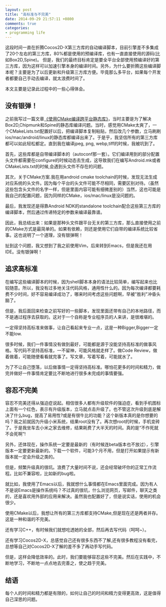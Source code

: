 ```yaml
---
layout: post
title: "高标准与不完美"
date: 2014-09-29 21:57:11 +0800
comments: true
categories:
- programming life
---
```


 
<!-- toc -->

这段时间一直在折腾Cocos2D-X第三方库的自动编译脚本，目前引擎差不多集成了20个左右的第三方库，80%都是使用的预编译库，也有一直直接使用的源码(比如Box2D,Spine)。 但是，我们的最终目标肯定是要全平台全部使用预编译好的第三方库，因为这样可以加速引擎本身的编译时间。另外，为什么要折腾这些编译脚本呢？主要是为了以后更新和升级第三方库方便。毕竟那么多平台，如果每个开发者都要自己手动去编译，就太浪费时间了。

本文主要是记录此过程中的一些心得体会。

<!-- more -->

## 没有银弹！
之前我写过一篇文章[《使用CMake编译跨平台静态库》](http://4gamers.cn/blog/2014/09/01/how-to-use-cmake-to-compile-static-library/)，当时主要是为了解决Box2D,Chipmunk和Spine的静态库编译问题。当时，感觉用CMake太爽了，一个CMakeLists.txt配置好以后，把编译脚本复制粘贴，然后改几个参数，立马刷刷ios/mac/android/linux的静态库都编译出来了。于是乎，我坚信所有的第三方库都可以如此轻松都定。直到我在编译jpeg, png, webp,tiff的时候，我被坑到了。

首先，这些库都是自带编译脚本的（autoconf那一套）。它们编译用到的部分配置头文件都需要在configure的时候动态去生成，这导致我们在编写Android.mk或者CMakeLists.txt的时候,会遇到头文件不存在的问题。

其次，关于CMake方案.我在用android cmake toolchain的时候，发现无法生成对应系统的头文件。因为每个平台的头文件可能不尽相同，需要区别对待。（虽然这些包含头文件的名字一样，但是里面内容可能有细微差别的）当然，这也可能是我自己的配置问题，因为同样的CMake，ios/mac/linux是没问题的。

最后，我发现还是得靠Android NDK的standalone toolchain配合这些第三方库的编译脚本，然后通过传递特定的参数来编译最靠谱。

因此，我总结出来：如果是那种头文件跟平台无关的第三方库，那么直接使用之前的CMake方式是最简单的。如果有依赖，则还是使用它们自带的编译系统比较省事。这也说明了一个道理，没有银弹啊！

扯到这个问题，我又想到了我之前使用Vim，后来转到Emacs，但是我还在用IDE。没有银弹啊！

## 追求高标准
在编写这些编译脚本的时候，因为shell脚本本身的语法比较简单，编写起来也比较随意。所以，我没有过多地关注代码风格，通用性什么的。因为每次编译都要耗费不少时间，好不容易编译成功了，哪来时间考虑这些问题啊，早被"胜利"冲昏头脑了。

但是，我后面回来检查之前写好的一些脚本，发现里面还带有自己的本地路径，而不是通过程序去获取的。这对于一个自称是专业程序员的人来讲，是很难堪的。

一定得坚持高标准来做事，让自己看起来专业一点，这是一种Bigger,Bigger一定不能low.

很多时候，我们一件事情没有做到最好，可能都是源于没能坚持高标准的做事风格。写代码不坚持高标准，一不留神，可能风格就走样了。做Code Review，做着做着，可能随便看看就完事了。写文章，写着写着，可能就水了。

为了不让自己堕落，以后做事情一定得坚持高标准。哪怕花更多的时间和精力，做完并做好一件事情肯定要比不断地进行很多未完成的事情要强。

## 容忍不完美
容忍不完美还得从强迫症说起。相信很多人都有升级软件的强迫症，看到手机图标上面有一个红色，表示有升级版本，立马就点击升级了。也不管这次升级到底是解决了什么bug，提高了易用性?或是有很牛比的功能？这个新版本真的是你想要的吗？我之前就因为升级小米系统，结果root没有了。再次想root的时候，手机变砖了。于是我坐车去小米之家去维修，结果耗费了大半天的时间。真的是“不作死就不会死啊”!

另外，还体现在，操作系统一定要是最新的（有时候连beta版本也不放过），引擎版本一定要更新最新的。下载一个软件，可能3个月不用，但是打开如果提示有新版本就一定会升级之类的。

但是，频繁升级真的很坑。浪费了大量时间不说，还会经常破坏你的正常工作流程。比如不兼容啦，比如新的bug啦。

就比如，我使用了Emacs以后，我就想什么事情都在Emacs里面完成。因为有人不是说Emacs是操作系统吗？不过真的很坑，什么浏览网页，写邮件，聊天之类的，还是喜欢用外部的应用来解决。虽然我也配置好了，但是说实话，使用的机会很少。

使用CMake以后，我想让所有的第三方库都支持CMake,但是现在还是两者并存。这是一种和谐的不完美。

还有学习C++，有时候我们就想吃透她的全部，然后再去写代码（呵呵~）。

还有学习Cocos2D-X，总感觉自己还有很多东西不了解,还有很多教程没有看完，总想等自己对Cocos2D-X了解的差不多了再动手写代码。

但是，这样会降低效率的。此时，我们要能够容忍这些不完美。然后在实践中，不断地学习，不断地一点点地去完善之，使之趋于完美。

## 结语
每个人的时间和精力都是有限的，如何让自己的时间和精力变得更高效，这是值得自己深思的问题。
